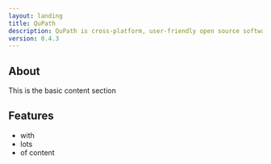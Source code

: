 ```yaml
---
layout: landing
title: QuPath
description: QuPath is cross-platform, user-friendly open source software for digital pathology and whole slide image analysis, written using JavaFX.  QuPath has also been designed to be developer-friendly, and combines an extensible design with powerful scripting tools.
version: 0.4.3
---
```


## About

This is the basic content section

## Features

- with
- lots
- of content
